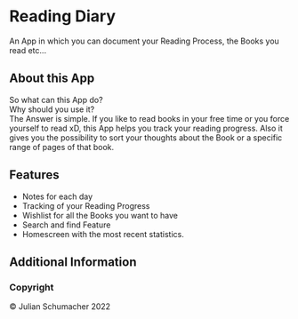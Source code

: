 # Reading Diary

An App in which you can document your Reading Process, the Books you read etc...

## About this App

So what can this App do? \
Why should you use it? \
The Answer is simple. If you like to read books in your free time or you force yourself to read xD, this App helps you track your reading progress. Also it gives you the possibility to sort your thoughts about the Book or a specific range of pages of that book.

## Features

- Notes for each day
- Tracking of your Reading Progress
- Wishlist for all the Books you want to have
- Search and find Feature
- Homescreen with the most recent statistics.


## Additional Information

### Copyright

© Julian Schumacher 2022